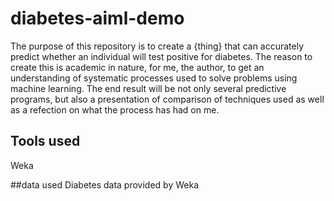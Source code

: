 # diabetes-aiml-demo
The purpose of this repository is to create a {thing} that can accurately predict whether an individual will test positive for diabetes. The reason to create this is academic in nature, for me, the author, to get an understanding of systematic processes used to solve problems using machine learning.  The end result will be not only several predictive programs, but also a presentation of comparison of techniques used as well as a refection on what the process has had on me. 

## Tools used
Weka

##data used
Diabetes data provided by Weka

